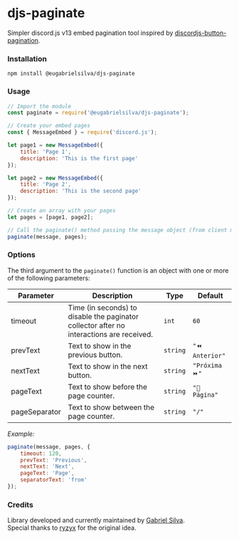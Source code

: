 # djs-paginate
Simpler discord.js v13 embed pagination tool inspired by [discordjs-button-pagination](https://github.com/ryzyx/discordjs-button-pagination).

### Installation
```
npm install @eugabrielsilva/djs-paginate
```

### Usage
```js
// Import the module
const paginate = require('@eugabrielsilva/djs-paginate');

// Create your embed pages
const { MessageEmbed } = require('discord.js');

let page1 = new MessageEmbed({
    title: 'Page 1',
    description: 'This is the first page'
});

let page2 = new MessageEmbed({
    title: 'Page 2',
    description: 'This is the second page'
});

// Create an array with your pages
let pages = [page1, page2];

// Call the paginate() method passing the message object (from client messageCreate event) and the pages array
paginate(message, pages);
```

### Options
The third argument to the `paginate()` function is an object with one or more of the following parameters:

|Parameter|Description|Type|Default|
|---|---|---|---|
|timeout|Time (in seconds) to disable the paginator collector after no interactions are received.|`int`|`60`
|prevText|Text to show in the previous button.|`string`|`"⏪ Anterior"`
|nextText|Text to show in the next button.|`string`|`"Próxima ⏩"`
|pageText|Text to show before the page counter.|`string`|`"📄 Página"`
|pageSeparator|Text to show between the page counter.|`string`|`"/"`

_Example:_
```js
paginate(message, pages, {
    timeout: 120,
    prevText: 'Previous',
    nextText: 'Next',
    pageText: 'Page',
    separatorText: 'from'
});
```

### Credits
Library developed and currently maintained by [Gabriel Silva](https://github.com/eugabrielsilva).\
Special thanks to [ryzyx](https://github.com/ryzyx) for the original idea.